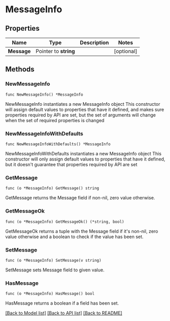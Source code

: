 # MessageInfo

## Properties

Name | Type | Description | Notes
------------ | ------------- | ------------- | -------------
**Message** | Pointer to **string** |  | [optional] 

## Methods

### NewMessageInfo

`func NewMessageInfo() *MessageInfo`

NewMessageInfo instantiates a new MessageInfo object
This constructor will assign default values to properties that have it defined,
and makes sure properties required by API are set, but the set of arguments
will change when the set of required properties is changed

### NewMessageInfoWithDefaults

`func NewMessageInfoWithDefaults() *MessageInfo`

NewMessageInfoWithDefaults instantiates a new MessageInfo object
This constructor will only assign default values to properties that have it defined,
but it doesn't guarantee that properties required by API are set

### GetMessage

`func (o *MessageInfo) GetMessage() string`

GetMessage returns the Message field if non-nil, zero value otherwise.

### GetMessageOk

`func (o *MessageInfo) GetMessageOk() (*string, bool)`

GetMessageOk returns a tuple with the Message field if it's non-nil, zero value otherwise
and a boolean to check if the value has been set.

### SetMessage

`func (o *MessageInfo) SetMessage(v string)`

SetMessage sets Message field to given value.

### HasMessage

`func (o *MessageInfo) HasMessage() bool`

HasMessage returns a boolean if a field has been set.


[[Back to Model list]](../README.md#documentation-for-models) [[Back to API list]](../README.md#documentation-for-api-endpoints) [[Back to README]](../README.md)


